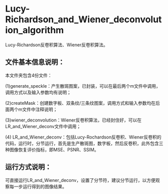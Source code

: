 # Lucy-Richardson_and_Wiener_deconvolution_algorithm

Lucy-Richardson反卷积算法、Wiener反卷积算法。

## 文件基本信息说明：

本文件夹包含4份文件：

(1)generate_speckle：产生散斑图案，已封装，可以在最后两个m文件中调用，调用方式以及输入参数均有说明；

(2)createMask：创建数字板、双条纹/三条纹图案，调用方式和输入参数均在后面两个m文件中注释说明；

(3)wiener_deconvolution：Wiener反卷积算法，已经封住好，可以在LR_and_Wiener_deconv文件中调用；

(4) LR_and_Wiener_deconv：包括Lucy-Rochardson反卷积、Wiener反卷积的代码，运行时，分节运行，首先是生产散斑图，数字板，然后反卷积，此外包含三种图像恢复评价指标，即MSE、PSNR、SSIM。

## 运行方式说明：

可直接运行LR_and_Wiener_deconv，设置了分节符，建议分节运行，以方便观察每一步运行得到的图像结果。

